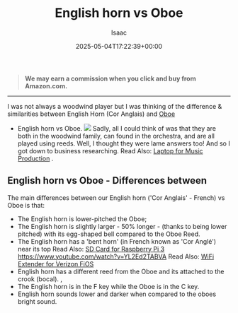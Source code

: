 ﻿---
author: Isaac
layout: post
title: English horn vs Oboe
date: '2025-05-04T17:22:39+00:00'
categories:
- Recording
tags: []
slug: /english-horn-vs-oboe/
lastmod: 2025-05-07T12:21:26+03:00
---
> **We may earn a commission when you click and buy from Amazon.com.**
>

---
I was not always a woodwind player but I was thinking of the difference & similarities between English Horn (Cor Anglais) and
[Oboe](https://pestpolicy.com/what-is-an-oboe/)
- English horn vs Oboe.
![](/assets/img/12/Pest-Control.jpg)
Sadly, all I could think of was that they are both in the woodwind family, can found in the orchestra, and are all played using reeds.
Well, I thought they were lame answers too! And so I got down to business researching. Read Also:
[Laptop for Music Production](https://pestpolicy.com/best-laptop-for-music-production/)
.
## English horn vs Oboe - Differences between
The main differences between our English horn ('Cor Anglais' - French) vs Oboe is that:
- The English horn is lower-pitched the Oboe;
- The English horn is slightly larger - 50% longer - (thanks to being lower pitched) with its egg-shaped bell compared to the Oboe Reed.
- The English horn has a 'bent horn' (in French known as 'Cor Anglé') near its top
Read Also:
[SD Card for Raspberry Pi 3](https://pestpolicy.com/best-sd-card-for-raspberry-pi-3/)
https://www.youtube.com/watch?v=YL2Ed2TABVA
Read Also:
[WiFi Extender for Verizon FiOS](https://pestpolicy.com/best-wifi-extender-for-verizon-fios/)
- English horn has a different reed from the Oboe and its attached to the crook (bocal). ,
- The English horn is in the F key while the Oboe is in the C key.
- English horn sounds lower and darker when compared to the oboes bright sound.